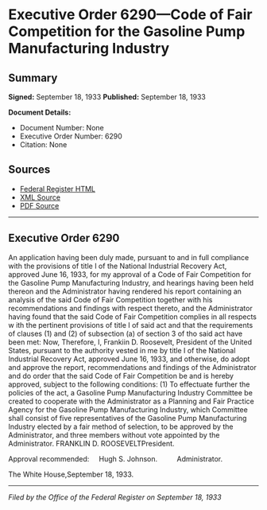 # Executive Order 6290—Code of Fair Competition for the Gasoline Pump Manufacturing Industry

## Summary

**Signed:** September 18, 1933
**Published:** September 18, 1933

**Document Details:**
- Document Number: None
- Executive Order Number: 6290
- Citation: None

## Sources
- [Federal Register HTML](https://www.presidency.ucsb.edu/documents/executive-order-6290-code-fair-competition-for-the-gasoline-pump-manufacturing-industry)
- [XML Source](None)
- [PDF Source](None)

---

## Executive Order 6290

An application having been duly made, pursuant to and in full compliance with the provisions of title I of the National Industrial Recovery Act, approved June 16, 1933, for my approval of a Code of Fair Competition for the Gasoline Pump Manufacturing Industry, and hearings having been held thereon and the Administrator having rendered his report containing an analysis of the said Code of Fair Competition together with his recommendations and findings with respect thereto, and the Administrator having found that the said Code of Fair Competition complies in all respects w ith the pertinent provisions of title I of said act and that the requirements of clauses (1) and (2) of subsection (a) of section 3 of tho said act have been met:
Now, Therefore, I, Frankiin D. Roosevelt, President of the United States, pursuant to the authority vested in me by title I of the National Industrial Recovery Act, approved June 16, 1933, and otherwise, do adopt and approve the report, recommendations and findings of the Administrator and do order that the said Code of Fair Competition be and is hereby approved, subject to the following conditions:
    (1) To effectuate further the policies of the act, a Gasoline Pump Manufacturing Industry Committee be created to cooperate with the Administrator as a Planning and Fair Practice Agency for the Gasoline Pump Manufacturing Industry, which Committee shall consist of five representatives of the Gasoline Pump Manufacturing Industry elected by a fair method of selection, to be approved by the Administrator, and three members without vote appointed by the Administrator.
FRANKLIN D. ROOSEVELTPresident.

Approval recommended:     Hugh S. Johnson.          Administrator.

The White House,September 18, 1933.

---

*Filed by the Office of the Federal Register on September 18, 1933*
